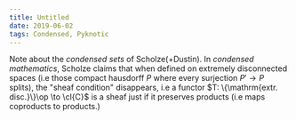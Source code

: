 ```yaml
---
title: Untitled
date: 2019-06-02
tags: Condensed, Pyknotic
---
```

Note about the *condensed sets* of
Scholze(+Dustin). In *condensed mathematics*, Scholze claims that when
defined on extremely disconnected spaces (i.e those compact hausdorff
$P$ where every surjection $P' \to P$ splits), the "sheaf condition"
disappears, i.e a functor $T: \{\mathrm{extr. disc.}\}\op \to \cl{C}$ is
a sheaf just if it preserves products (i.e maps coproducts to products.)
